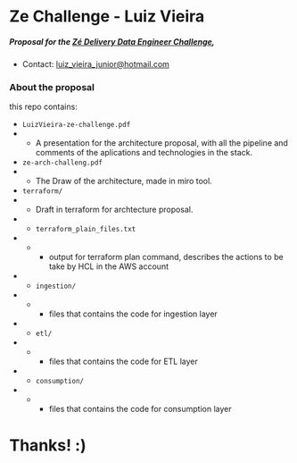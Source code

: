 # Ze Challenge - Luiz Vieira
##### Proposal for the [Zé Delivery Data Engineer Challenge](https://github.com/ZXVentures/ze-code-challenges/blob/master/data-engineering.md),

  - Contact: luiz_vieira_junior@hotmail.com

### About the proposal

this repo contains: 

  -  `LuizVieira-ze-challenge.pdf`
  -  - A presentation for the architecture proposal, with all the pipeline and comments of the aplications and technologies in the stack.
  -  `ze-arch-challeng.pdf`
  -  - The Draw of the architecture, made in miro tool.
  -  `terraform/`
  -  - Draft in terraform for archtecture proposal.
  -  - `terraform_plain_files.txt`
  -  - - output for terraform plan command, describes the actions to be take by HCL in the AWS account
  -  - `ingestion/`
  -  - - files that contains the code for ingestion layer
  -  - `etl/`
  -  - - files that contains the code for ETL layer
  -  - `consumption/`
  -  - - files that contains the code for consumption layer

# Thanks! :)
